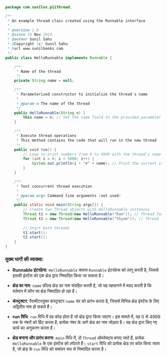 ```java
package com.sunilos.p11thread;

/**
 * An example thread class created using the Runnable interface
 * 
 * @version 1.0
 * @since 16 Nov 2014
 * @author Sunil Sahu
 * @Copyright (c) Sunil Sahu
 * @url www.sunilbooks.com
 */
public class HelloRunnable implements Runnable {

    /**
     * Name of the thread
     */
    private String name = null;

    /**
     * Parameterized constructor to initialize the thread's name
     * 
     * @param n The name of the thread
     */
    public HelloRunnable(String n) {
        this.name = n; // Set the name field to the provided parameter
    }

    /**
     * Execute thread operations
     * This method contains the code that will run in the new thread
     */
    public void run() {
        // Loop to print numbers from 0 to 4999 with the thread's name
        for (int i = 0; i < 5000; i++) {
            System.out.println(i + "#" + name); // Print the current index and thread name
        }
    }

    /**
     * Test concurrent thread execution
     * 
     * @param args Command line arguments (not used)
     */
    public static void main(String args[]) {
        // Create two Thread objects with HelloRunnable instances
        Thread t1 = new Thread(new HelloRunnable("Ram")); // Thread for "Ram"
        Thread t2 = new Thread(new HelloRunnable("Shyam")); // Thread for "Shyam"
        
        // Start both threads
        t1.start();
        t2.start();
    }
}
```

### मुख्य भागों की व्याख्या:

- **Runnable इंटरफ़ेस**: `HelloRunnable` क्लास `Runnable` इंटरफ़ेस को लागू करती है, जिससे इसकी इंस्टेंस को एक थ्रेड द्वारा निष्पादित किया जा सकता है।

- **थ्रेड का नाम**: `name` फ़ील्ड थ्रेड का नाम संग्रहित करती है, जो यह पहचानने में मदद करती है कि वर्तमान में कौन सा थ्रेड निष्पादित हो रहा है।

- **कंस्ट्रक्टर**: पैरामीटरयुक्त कंस्ट्रक्टर `name` चर को प्रारंभ करता है, जिससे विभिन्न थ्रेड इंस्टेंस के लिए अद्वितीय नाम हो सकते हैं।

- **run विधि**: `run` विधि में वह कोड होता है जो थ्रेड द्वारा किया जाएगा। इस मामले में, यह 0 से 4999 तक के नंबरों को प्रिंट करता है, प्रत्येक नंबर के आगे थ्रेड का नाम जोड़ता है। यह थ्रेड द्वारा किए गए कार्य का अनुकरण करता है।

- **थ्रेड बनाना और प्रारंभ करना**: `main` विधि में, दो `Thread` ऑब्जेक्ट्स बनाए जाते हैं, प्रत्येक `HelloRunnable` के एक इंस्टेंस को लपेटते हैं। `start` विधि को प्रत्येक थ्रेड पर कॉल किया जाता है, जो थ्रेड के `run` विधि को समांतर रूप से निष्पादित करता है।
